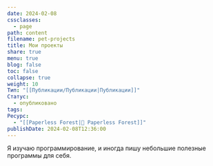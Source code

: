 ```yaml
---
date: 2024-02-08
cssclasses:
  - page
path: content
filename: pet-projects
title: Мои проекты
share: true
menu: true
blog: false
toc: false
collapse: true
weight: 10
Тип: "[[Публикации/Публикации|Публикации]]"
Статус:
  - опубликовано
tags: 
Ресурс:
  - "[[Paperless Forest|🌱 Paperless Forest]]"
publishDate: 2024-02-08T12:36:00
---
```



Я изучаю программирование, и иногда пишу небольшие полезные программы для себя.
